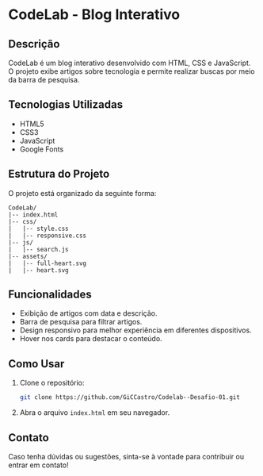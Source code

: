 # CodeLab - Blog Interativo

## Descrição

CodeLab é um blog interativo desenvolvido com HTML, CSS e JavaScript. O projeto exibe artigos sobre tecnologia e permite realizar buscas por meio da barra de pesquisa.

## Tecnologias Utilizadas

- HTML5
- CSS3
- JavaScript
- Google Fonts

## Estrutura do Projeto

O projeto está organizado da seguinte forma:

```
CodeLab/
|-- index.html
|-- css/
|   |-- style.css
|   |-- responsive.css
|-- js/
|   |-- search.js
|-- assets/
|   |-- full-heart.svg
|   |-- heart.svg
```

## Funcionalidades

- Exibição de artigos com data e descrição.
- Barra de pesquisa para filtrar artigos.
- Design responsivo para melhor experiência em diferentes dispositivos.
- Hover nos cards para destacar o conteúdo.

## Como Usar

1. Clone o repositório:
   ```sh
   git clone https://github.com/GiCCastro/Codelab--Desafio-01.git
   ```
2. Abra o arquivo `index.html` em seu navegador.

## Contato

Caso tenha dúvidas ou sugestões, sinta-se à vontade para contribuir ou entrar em contato!

